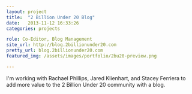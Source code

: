 ```yaml
---
layout: project
title:  "2 Billion Under 20 Blog"
date:   2013-11-12 16:33:26
categories: projects

role: Co-Editor, Blog Management
site_url: http://blog.2billionunder20.com
pretty_url: blog.2billionunder20.com
featured_img: /assets/images/portfolio/2bu20-preview.png

---
```


I'm working with Rachael Phillips, Jared Klienhart, and Stacey Ferriera to add more value to the 2 Billion Under 20 community with a blog.